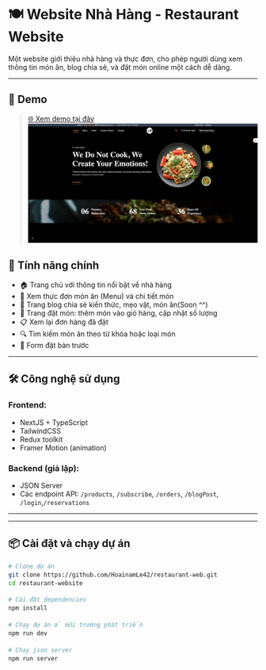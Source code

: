 # 🍽️ Website Nhà Hàng - Restaurant Website

Một website giới thiệu nhà hàng và thực đơn, cho phép người dùng xem thông tin món ăn, blog chia sẻ, và đặt món online một cách dễ dàng.

---

## 📸 Demo

> [🌐 Xem demo tại đây](https://jzfzs9cq-3000.asse.devtunnels.ms)  
> ![Preview](./public/restaurant-preview.png)

## <!-- https://www.figma.com/design/wqot7j0yZt2rN4X2w3XCPd/16.-Multiple-Restaurant-Website-Theme?node-id=270-720&t=mXsFcnZbvh54R2xf-0 -->

## 🚀 Tính năng chính

-   🏠 Trang chủ với thông tin nổi bật về nhà hàng
-   📖 Xem thực đơn món ăn (Menu) và chi tiết món
-   📝 Trang blog chia sẻ kiến thức, mẹo vặt, món ăn(Soon ^^)
-   🛒 Trang đặt món: thêm món vào giỏ hàng, cập nhật số lượng
-   📋 Xem lại đơn hàng đã đặt
-   🔍 Tìm kiếm món ăn theo từ khóa hoặc loại món
-   📝 Form đặt bàn trước

---

## 🛠️ Công nghệ sử dụng

### Frontend:

-   NextJS + TypeScript
-   TailwindCSS
-   Redux toolkit
-   Framer Motion (animation)

### Backend (giả lập):

-   JSON Server
-   Các endpoint API: `/products`, `/subscribe`, `/orders`, `/blogPost`, `/login`,`/reservations`

---

---

## 📦 Cài đặt và chạy dự án

```bash
# Clone dự án
git clone https://github.com/HoainamLe42/restaurant-web.git
cd restaurant-website

# Cài đặt dependencies
npm install

# Chạy dự án ở môi trường phát triển
npm run dev

# Chạy json server
npm run server
```
